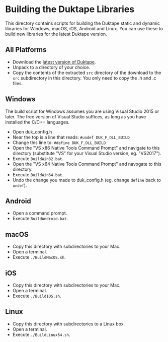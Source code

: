 # Building the Duktape Libraries

This directory contains scripts for building the Duktape static and dynamic libraries for Windows, macOS, iOS, Android and Linux. You can use these to build new libraries for the latest Duktape version.

## All Platforms

* Download the [latest version of Duktape](http://duktape.org/download.html).
* Unpack to a directory of your choice.
* Copy the contents of the extracted `src` directory of the download to the `src`  subdirectory in this directory. You only need to copy the .h and .c files.

## Windows

The build script for Windows assumes you are using Visual Studio 2015 or later. The free version of Visual Studio suffices, as long as you have installed the C/C++ languages.

* Open duk_config.h
* Near the top is a line that reads:
    `#undef DUK_F_DLL_BUILD`
* Change this line to:
`#define DUK_F_DLL_BUILD`
* Open the "VS x86 Native Tools Command Prompt" and navigate to this directory (substitute "VS" for your Visual Studio version, eg. "VS2017").
* Execute `BuildWin32.bat`.
* Open the "VS x64 Native Tools Command Prompt" and navogate to this  directory. 
* Execute `BuildWin64.bat`.
* Undo the change you made to duk_config.h (eg. change `define` back to `undef`).

## Android

* Open a command prompt.
* Execute `BuildAndroid.bat`.

## macOS

* Copy this directory with subdirectories to your Mac.
* Open a terminal.
* Execute `./BuildMacOS.sh`.

## iOS

- Copy this directory with subdirectories to your Mac.
- Open a terminal.
- Execute `./BuildIOS.sh`.

## Linux

- Copy this directory with subdirectories to a Linux box.
- Open a terminal.
- Execute `./BuildLinux64.sh`.

